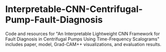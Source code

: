 # Interpretable-CNN-Centrifugal-Pump-Fault-Diagnosis
Code and resources for "An Interpretable Lightweight CNN Framework for Fault Diagnosis in Centrifugal Pumps Using Time-Frequency Scalograms"  includes paper, model, Grad-CAM++ visualizations, and evaluation results.
